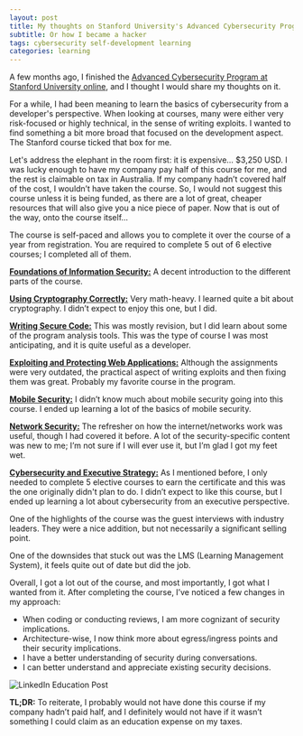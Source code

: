 ```yaml
---
layout: post
title: My thoughts on Stanford University's Advanced Cybersecurity Program
subtitle: Or how I became a hacker
tags: cybersecurity self-development learning
categories: learning
---
```


A few months ago, I finished the [Advanced Cybersecurity Program at Stanford University online](https://online.stanford.edu/programs/advanced-cybersecurity-program), and I thought I would share my thoughts on it.

For a while, I had been meaning to learn the basics of cybersecurity from a developer's perspective. When looking at courses, many were either very risk-focused or highly technical, in the sense of writing exploits. I wanted to find something a bit more broad that focused on the development aspect. The Stanford course ticked that box for me.

Let's address the elephant in the room first: it is expensive... $3,250 USD. I was lucky enough to have my company pay half of this course for me, and the rest is claimable on tax in Australia. If my company hadn’t covered half of the cost, I wouldn’t have taken the course. So, I would not suggest this course unless it is being funded, as there are a lot of great, cheaper resources that will also give you a nice piece of paper. Now that is out of the way, onto the course itself...

The course is self-paced and allows you to complete it over the course of a year from registration. You are required to complete 5 out of 6 elective courses; I completed all of them.

[**Foundations of Information Security:**](https://online.stanford.edu/courses/xacs101-foundations-information-security) A decent introduction to the different parts of the course.

[**Using Cryptography Correctly:**](https://online.stanford.edu/courses/xacs130-using-cryptography-correctly) Very math-heavy. I learned quite a bit about cryptography. I didn’t expect to enjoy this one, but I did.

[**Writing Secure Code:**](https://online.stanford.edu/courses/xacs131-writing-secure-code) This was mostly revision, but I did learn about some of the program analysis tools. This was the type of course I was most anticipating, and it is quite useful as a developer.

[**Exploiting and Protecting Web Applications:**](https://online.stanford.edu/courses/xacs133-exploiting-and-protecting-web-applications) Although the assignments were very outdated, the practical aspect of writing exploits and then fixing them was great. Probably my favorite course in the program.

[**Mobile Security:**](https://online.stanford.edu/courses/xacs215-mobile-security) I didn’t know much about mobile security going into this course. I ended up learning a lot of the basics of mobile security.

[**Network Security:**](https://online.stanford.edu/courses/xacs255-network-security) The refresher on how the internet/networks work was useful, though I had covered it before. A lot of the security-specific content was new to me; I’m not sure if I will ever use it, but I’m glad I got my feet wet.

[**Cybersecurity and Executive Strategy:**](https://online.stanford.edu/courses/xacs302-cybersecurity-and-executive-strategy) As I mentioned before, I only needed to complete 5 elective courses to earn the certificate and this was the one originally didn't plan to do. I didn’t expect to like this course, but I ended up learning a lot about cybersecurity from an executive perspective.

One of the highlights of the course was the guest interviews with industry leaders. They were a nice addition, but not necessarily a significant selling point.

One of the downsides that stuck out was the LMS (Learning Management System), it feels quite out of date but did the job.

Overall, I got a lot out of the course, and most importantly, I got what I wanted from it. After completing the course, I’ve noticed a few changes in my approach:

- When coding or conducting reviews, I am more cognizant of security implications.
- Architecture-wise, I now think more about egress/ingress points and their security implications.
- I have a better understanding of security during conversations.
- I can better understand and appreciate existing security decisions.

<p class="center">
    <img src="{{site.baseurl}}/img/2024-08-25-stanford-cybersecurity-program/linkedin.jpg" alt="LinkedIn Education Post" />
</p>


**TL;DR:** To reiterate, I probably would not have done this course if my company hadn’t paid half, and I definitely would not have if it wasn’t something I could claim as an education expense on my taxes.
